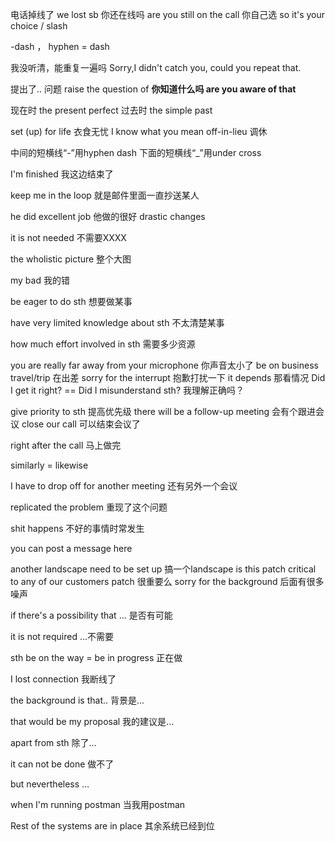 电话掉线了   we lost sb
你还在线吗   are you still on the call
你自己选     so  it's your choice
 /   slash

-dash  ， hyphen = dash

我没听清，能重复一遍吗  Sorry,I didn't catch you, could you repeat that.

提出了.. 问题  raise the question of
**你知道什么吗  are you aware of that** 

现在时 the present perfect
过去时 the simple past

set (up) for life  衣食无忧
I know what you mean
off-in-lieu  调休

中间的短横线“-”用hyphen   dash
下面的短横线“_”用under cross

I'm finished  我这边结束了

keep me in the loop   就是邮件里面一直抄送某人

he did excellent job   他做的很好
drastic changes



it is not needed  不需要XXXX

the wholistic picture  整个大图

my bad 我的错



be eager to do sth   想要做某事

have very limited knowledge about sth  不太清楚某事

how much effort involved in sth  需要多少资源

you are really far away from your microphone  你声音太小了
be on business travel/trip  在出差
sorry for the interrupt  抱歉打扰一下 
it depends   那看情况
Did I get it right?   ==  Did I misunderstand sth?  我理解正确吗？

give priority to sth 提高优先级
there will be a follow-up meeting 会有个跟进会议
close our call 可以结束会议了

right after the call 马上做完

similarly = likewise

I have to drop off for another meeting 还有另外一个会议

replicated the problem  重现了这个问题

shit happens  不好的事情时常发生

you can post a message  here  

another landscape need to be set up   搞一个landscape
is this patch critical to any of our customers   patch 很重要么
sorry for the background   后面有很多噪声

if there's a possibility that ...   是否有可能

it is not required   ...不需要

sth be on the way = be in progress 正在做

I lost connection  我断线了

the background is that.. 背景是...

that would be my proposal  我的建议是... 

apart from sth   除了... 

it can not be done 做不了 

but nevertheless …  

when I'm running postman  当我用postman 



Rest of the systems are in place  其余系统已经到位